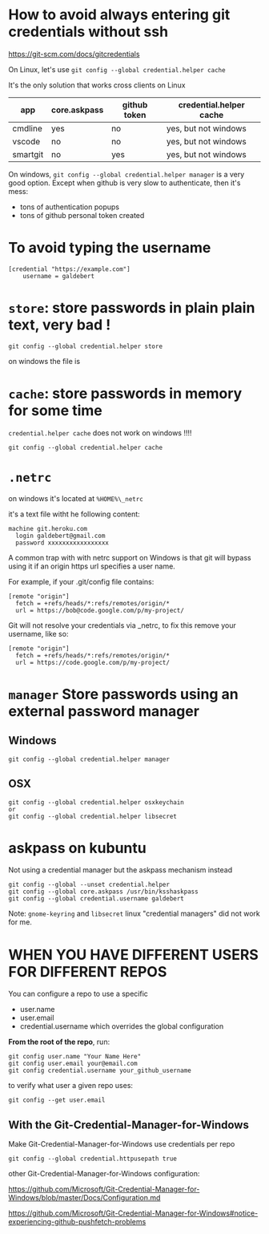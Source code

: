 # How to avoid always entering git credentials without ssh

https://git-scm.com/docs/gitcredentials

On Linux, let's use `git config --global credential.helper cache`

It's the only solution that works cross clients on Linux

app       |core.askpass|github token|credential.helper cache|
----------|------------|------------|-----------------------|
cmdline   |    yes     |    no      | yes, but not windows  |
vscode    |    no      |    no      | yes, but not windows  |
smartgit  |    no      |    yes     | yes, but not windows  |

On windows, `git config --global credential.helper manager` is a very good option.
Except when github is very slow to authenticate, then it's mess:
- tons of authentication popups
- tons of github personal token created


# To avoid typing the username

```
[credential "https://example.com"]
    username = galdebert
```


# `store`: store passwords in plain **plain text**, very bad !

```
git config --global credential.helper store
```
on windows the file is 


# `cache`: store passwords in memory for some time

`credential.helper cache` does not work on windows !!!!
```
git config --global credential.helper cache
```

# `.netrc`

on windows it's located at `%HOME%\_netrc`

it's a text file witht he following content:
```
machine git.heroku.com
  login galdebert@gmail.com
  password xxxxxxxxxxxxxxxxx
```

A common trap with with netrc support on Windows is that git will bypass using it if an origin https url specifies a user name.

For example, if your .git/config file contains:
```
[remote "origin"]
  fetch = +refs/heads/*:refs/remotes/origin/*
  url = https://bob@code.google.com/p/my-project/
```

Git will not resolve your credentials via _netrc, to fix this remove your username, like so:
```
[remote "origin"]
  fetch = +refs/heads/*:refs/remotes/origin/*
  url = https://code.google.com/p/my-project/
```



# `manager` Store passwords using an external password manager

## Windows

```
git config --global credential.helper manager
```

## OSX

```
git config --global credential.helper osxkeychain
or
git config --global credential.helper libsecret
```

# askpass on kubuntu

Not using a credential manager but the askpass mechanism instead
```
git config --global --unset credential.helper
git config --global core.askpass /usr/bin/ksshaskpass
git config --global credential.username galdebert
```

Note: `gnome-keyring` and `libsecret` linux "credential managers" did not work for me.


# WHEN YOU HAVE DIFFERENT USERS FOR DIFFERENT REPOS

You can configure a repo to use a specific
- user.name
- user.email
- credential.username
which overrides the global configuration

**From the root of the repo**, run:

```
git config user.name "Your Name Here"
git config user.email your@email.com
git config credential.username your_github_username
```

to verify what user a given repo uses:
```
git config --get user.email
```

## With the Git-Credential-Manager-for-Windows

Make Git-Credential-Manager-for-Windows use credentials per repo
```
git config --global credential.httpusepath true
```

other Git-Credential-Manager-for-Windows configuration:

https://github.com/Microsoft/Git-Credential-Manager-for-Windows/blob/master/Docs/Configuration.md

https://github.com/Microsoft/Git-Credential-Manager-for-Windows#notice-experiencing-github-pushfetch-problems



